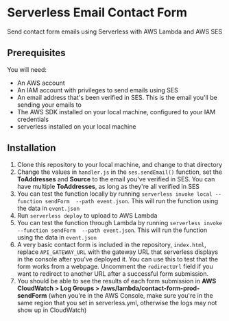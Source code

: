 # Serverless Email Contact Form
Send contact form emails using Serverless with AWS Lambda and AWS SES

## Prerequisites
You will need:

* An AWS account
* An IAM account with privileges to send emails using SES
* An email address that's been verified in SES. This is the email you'll be sending your emails to
* The AWS SDK installed on your local machine, configured to your IAM credentials
* serverless installed on your local machine

## Installation
1. Clone this repository to your local machine, and change to that directory
2. Change the values in `handler.js` in the `ses.sendEmail()` function, set the **ToAddresses** and **Source** to the email you've verified in SES. You can have multiple **ToAddresses**, as long as they're all verified in SES
3. You can test the function locally by running `serverless invoke local --function sendForm  --path event.json`. This will run the function using the data in `event.json`
4. Run `serverless deploy` to upload to AWS Lambda
5. You can test the function through Lambda by running `serverless invoke --function sendForm  --path event.json`. This will run the function using the data in `event.json`
6. A very basic contact form is included in the repository, `index.html`, replace `API_GATEWAY_URL` with the gateway URL that serverless displays in the console after you've deployed it. You can use this to test that the form works from a webpage. Uncomment the `redirectUrl` field if you want to redirect to another URL after a successful form submission.
7. You should be able to see the results of each form submission in **AWS CloudWatch > Log Groups > /aws/lambda/contact-form-prod-sendForm** (when you're in the AWS Console, make sure you're in the same region that you set in serverless.yml, otherwise the logs may not show up in CloudWatch)